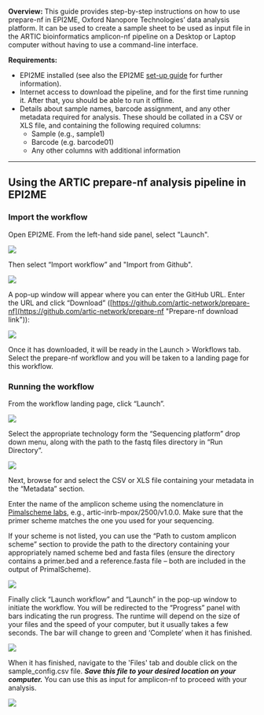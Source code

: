 **Overview:** This guide provides step-by-step instructions on how to use prepare-nf in EPI2ME, Oxford Nanopore Technologies’ data analysis platform. It can be used to create a sample sheet to be used as input file in the ARTIC bioinformatics amplicon-nf pipeline on a Desktop or Laptop computer without having to use a command-line interface.

**Requirements:**

* EPI2ME installed (see also the EPI2ME [set-up guide](https://github.com/artic-network/artic-doc/blob/hackathon/pages/resources/viruses/mev/mev-epi2me-setup.md) for further information).
* Internet access to download the pipeline, and for the first time running it. After that, you should be able to run it offline.
* Details about sample names, barcode assignment, and any other metadata required for analysis. These should be collated in a CSV or XLS file, and containing the following required columns:
	* Sample (e.g., sample1)
	* Barcode (e.g. barcode01)
	* Any other columns with additional information

---

## Using the ARTIC prepare-nf analysis pipeline in EPI2ME


### **Import the workflow**

Open EPI2ME. From the left-hand side panel, select "Launch". 


![](/images/prepare-nf/Screenshot_preparenf_launch.png)


Then select “Import workflow” and "Import from Github".


![](/images/prepare-nf/Screenshot_preparenf_import.png)


A pop-up window will appear where you can enter the GitHub URL. Enter the URL and click “Download” ([https://github.com/artic-network/prepare-nf](https://github.com/artic-network/prepare-nf "Prepare-nf download link")):


![](/images/prepare-nf/Screenshot_preparenf_link.png)


Once it has downloaded, it will be ready in the Launch > Workflows tab. Select the prepare-nf workflow and you will be taken to a landing page for this workflow.


### **Running the workflow**

From the workflow landing page, click “Launch”.


![](/images/prepare-nf/Screenshot_preparenf_initiate.png)


Select the appropriate technology form the “Sequencing platform” drop down menu, along with the path to the fastq files directory in “Run Directory”. 


![](/images/prepare-nf/Screenshot_preparenf_platform_directory.png)


Next, browse for and select the CSV or XLS file containing your metadata in the “Metadata” section. 

Enter the name of the amplicon scheme using the nomenclature in [Pimalscheme labs]((https://labs.primalscheme.com)), e.g., artic-inrb-mpox/2500/v1.0.0. Make sure that the primer scheme matches the one you used for your sequencing. 

If your scheme is not listed, you can use the “Path to custom amplicon scheme” section to provide the path to the directory containing your appropriately named scheme bed and fasta files (ensure the directory contains a primer.bed and a reference.fasta file – both are included in the output of PrimalScheme). 


![](/images/prepare-nf/Screenshot_preparenf_metadata_amplicon.png)


Finally click “Launch workflow” and “Launch” in the pop-up window to initiate the workflow. You will be redirected to the “Progress” panel with bars indicating the run progress. The runtime will depend on the size of your files and the speed of your computer, but it usually takes a few seconds. The bar will change to green and ‘Complete’ when it has finished.
 

![](https://github.com/artic-network/artic-doc/blob/hackathon/images/prepare-nf/Screenshot_preparenf_done.png)


When it has finished, navigate to the 'Files' tab and double click on the sample_config.csv file. ***Save this file to your desired location on your computer.***  You can use this as input for amplicon-nf to proceed with your analysis.


![](https://github.com/artic-network/artic-doc/blob/hackathon/images/prepare-nf/Screenshot_preparenf_output.png)
